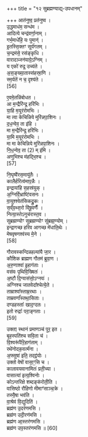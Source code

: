 +++
title = "१२ सुब्रह्मण्याद्य्-उपधानम्"

+++
आत॑नुष्व॒ प्रत॑नुष्व ।  
उ॒द्धमाध॑म॒ सन्ध॑म ।  
आदित्ये चन्द्र॑वर्णा॒नाम् ।  
गर्भ॒माधे॑हि॒ यः पुमान्॑ ।  
इ॒तस्सि॒क्तꣳ सूर्य॑गतम् ।  
च॒न्द्रम॑से॒ रस॑ङ्कृधि ।  
वारादञ्जन॑याग्रे॒ऽग्निम् ।  
य एको॑ रुद्र॒ उच्य॑ते ।  
अ॒स॒ङ्ख्या॒तास्स॑हस्रा॒णि ।  
स्म॒र्यते॑ न च॒ दृश्य॑ते ।  
[56]




ए॒वमे॒तन्नि॑बोधत ।  
आ म॒न्द्रैरि॑न्द्र॒ हरि॑भिः ।  
या॒हि म॒यूर॑रोमभिः ।  
मा त्वा केचिन्निये मुरि॑न्नपा॒शिनः ।  
द॒ध॒न्वेव॒ ता इ॑हि ।  
मा म॒न्द्रैरि॑न्द्र॒ हरि॑भिः ।  
या॒मि म॒यूर॑रोमभिः ।  
मा मा केचिन्निये मुरि॑न्नपा॒शिनः ।  
नि॒ध॒न्वेव॒ ता (2) म् इ॑मि ।  
अणुभिश्च म॑हद्भि॒श्च ।  
[57]




नि॒घृष्वै॑रस॒मायु॑तैः ।  
कालैर्हरित्व॑माप॒न्नैः ।  
इन्द्राया॑हि स॒हस्र॑युक् ।  
अ॒ग्निर्वि॒भ्राष्टि॑वसनः ।  
वा॒युश्श्वेत॑सिकद्रु॒कः ।  
स॒व्ँव॒थ्स॒रो वि॑षू॒वर्णैः᳚ ।  
नित्या॒स्तेऽनुच॑रास्त॒व ।  
सुब्रह्मण्योꣳ सुब्रह्मण्योꣳ सु॑ब्रह्म॒ण्योम् ।  
इन्द्रागच्छ हरिव आगच्छ मे॑धाति॒थेः ।  
मेषवृषणश्व॑स्य मे॒ने ।  
[58]




गौरावस्कन्दिन्नहल्या॑यै जा॒र ।  
कौशिक ब्राह्मण गौतम॑ ब्रुवा॒ण ।  
अ॒रु॒णाश्वा॑ इ॒हाग॑ताः ।  
वस॑वः पृथिवि॒ख्षितः॑ ।  
अ॒ष्टौ दि॒ग्वास॑सो॒ऽग्नयः॑ ।  
अग्निश्च जातवेदा᳚श्चेत्ये॒ते ।  
ताम्राश्वा᳚स्ताम्र॒रथाः ।  
ताम्रवर्णा᳚स्तथा॒सिताः ।  
दण्डहस्ताः᳚ खाद॒ग्दतः ।  
इतो रुद्राः᳚ परा॒ङ्गताः ।  
[59]




उक्तꣵ स्थानं प्रमाणञ्च॑ पुर॒ इत ।  
बृह॒स्पति॑श्च सवि॒ता च॑ ।  
वि॒श्वरू॑पैरि॒हाग॑ताम् ।  
रथे॑नोदक॒वर्त्म॑ना ।  
अ॒फ्सुषा॑ इति॒ तद्द्व॑योः ।  
उक्तो वेषो॑ वासा॒ꣳ॒सि च ।  
कालावयवानामितः॑ प्रती॒च्या ।  
वासात्या॑ इत्य॒श्विनोः ।  
कोऽन्तरिक्षे शब्दङ्क॑रोती॒ति ।  
वासिष्ठो रौहिणो मीमाꣳ॑साञ्च॒क्रे ।  
तस्यै॒षा भव॑ति ।  
वा॒श्रेव॑ वि॒द्युदिति॑ ।  
ब्रह्म॑ण उ॒दर॑णमसि ।  
ब्रह्म॑ण उदी॒रण॑मसि ।  
ब्रह्म॑ण आ॒स्तर॑णमसि ।  
ब्रह्म॑ण उप॒स्तर॑णमसि ॥ [60]


